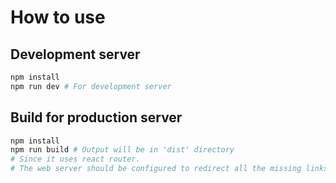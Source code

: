 # How to use
## Development server
``` sh
npm install
npm run dev # For development server
```
## Build for production server
``` sh
npm install
npm run build # Output will be in 'dist' directory
# Since it uses react router.
# The web server should be configured to redirect all the missing links to index.html.
```